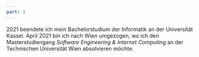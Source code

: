 ```yaml
---
part: 1
---
```


2021 beendete ich mein Bachelorstudium der Informatik an der Universität Kassel.
April 2021 bin ich nach Wien umgezogen, wo ich den Masterstudiengang *Software Engineering & Internet Computing* an der Technischen Universität Wien absolvieren möchte.

